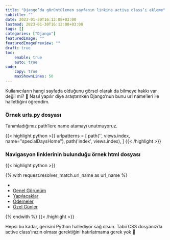 ```yaml
---
title: "Django’da görüntülenen sayfanın linkine active class’ı ekleme"
subtitle: ""
date: 2023-01-30T16:12:08+03:00
lastmod: 2023-01-30T16:12:08+03:00
tags: []
categories: ["Django"]
featuredImage: ""
featuredImagePreview: ""
draft: true
toc:
    enable: true
    auto: true
code:
    copy: true
    maxShownLines: 50
---
```


Kullanıcıların hangi sayfada olduğunu görsel olarak da bilmeye hakkı var değil mi? 🙂 Nasıl yapılır diye araştırırken Django’nun bunu url name’leri ile hallettiğini öğrendim.
<!--more-->

### Örnek urls.py dosyası

Tanımladığımız path’lere name atamayı unutmuyoruz.

{{< highlight python >}}
urlpatterns = [
path('', views.index, name="specialDaysHome"),
path('index', views.index),
]
{{< /highlight >}}

### Navigasyon linklerinin bulunduğu örnek html dosyası


{{< highlight python >}}

{% with request.resolver_match.url_name as url_name %}
<ul class="navbar-nav">
    <li class="nav-item">
        <a class="nav-link" data-widget="pushmenu" href="#" role="button"><i class="fas fa-bars"></i></a>
    </li>
    <li class="nav-item d-none d-sm-inline-block {% if url_name == 'home' %}active{% endif %}">
        <a href="{% url 'home' %}" class="nav-link">Genel Görünüm</a>
    </li>
    <li class="nav-item d-none d-sm-inline-block {% if url_name == 'todoHome' %}active{% endif %}">
        <a href="{% url 'todoHome' %}" class="nav-link">Yapılacaklar</a>
    </li>
    <li class="nav-item d-none d-sm-inline-block {% if url_name == 'paymentsHome' %}active{% endif %}">
        <a href="{% url 'paymentsHome' %}" class="nav-link">Ödemeler</a>
    </li>
    <li class="nav-item d-none d-sm-inline-block {% if url_name == 'specialDaysHome' %}active{% endif %}">
        <a href="{% url 'specialDaysHome' %}" class="nav-link">Özel Günler</a>
    </li>
</ul>
{% endwith %}
{{< /highlight >}}

Hepsi bu kadar, gerisini Python hallediyor sağ olsun. Tabii CSS dosyanızda active class’ınızın olması gerektiğini hatırlatmama gerek yok 🙂




